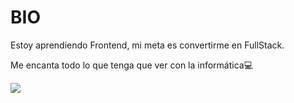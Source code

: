 <h1>BIO</h1>
<p>Estoy aprendiendo Frontend, mi meta es convertirme en FullStack.</p>

<p>Me encanta todo lo que tenga que ver con la informática💻</p>
<div>
    <a href="https://twitter.com/wycha_">
        <img src="https://img.shields.io/twitter/follow/wycha_?label&Color=0d0d0d&label=Twitter&style=flat&logo=appveyor" target"_blank">
    </a>
</div>



